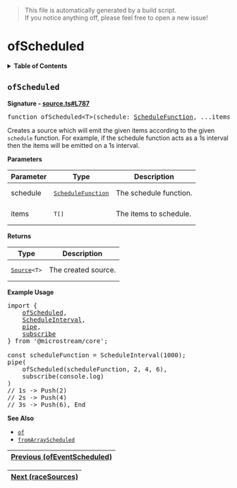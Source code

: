 > This file is automatically generated by a build script.<br>If you notice anything off, please feel free to open a new issue!

# ofScheduled

<details><summary><b>Table of Contents</b></summary>

1. [<code>ofScheduled</code>](#ofScheduled)</details>

## <a name="ofScheduled"></a><code>ofScheduled</code>

<b>Signature - [source.ts#L787](..\/..\/packages\/core\/src\/source.ts#L787)</b>

<pre>function ofScheduled&lt;T&gt;(schedule: <a href="../06-api-schedule-functions/00-ScheduleFunction.md#ScheduleFunction">ScheduleFunction</a>, ...items: T[]): <a href="00-Source.md#Source-Interface">Source</a>&lt;T&gt;</pre>

Creates a source which will emit the given items according to the given <code>schedule</code> function. For example, if the schedule function acts as a 1s interval then the items will be emitted on a 1s interval.

<b>Parameters</b>

| Parameter | Type | Description |
| --- | --- | --- |
| schedule | <pre>[ScheduleFunction](../06-api-schedule-functions/00-ScheduleFunction.md#ScheduleFunction)</pre> | The schedule function. |
| items | <pre lang="ts">T[]</pre> | The items to schedule. |

<b>Returns</b>

| Type | Description |
| --- | --- |
| <pre>[Source](00-Source.md#Source-Interface)&lt;T&gt;</pre> | The created source. |

<b>Example Usage</b>

<pre>import {<br>    <a href="#ofScheduled">ofScheduled</a>,<br>    <a href="../06-api-schedule-functions/02-ScheduleInterval.md#ScheduleInterval">ScheduleInterval</a>,<br>    <a href="../04-api-operator/002-pipe.md#pipe">pipe</a>,<br>    <a href="04-subscribe.md#subscribe">subscribe</a><br>} from '@microstream/core';<br><br>const scheduleFunction = ScheduleInterval(1000);<br>pipe(<br>    ofScheduled(scheduleFunction, 2, 4, 6),<br>    subscribe(console.log)<br>)<br>// 1s -&gt; Push(2)<br>// 2s -&gt; Push(4)<br>// 3s -&gt; Push(6), End</pre>

<b>See Also</b>

- <code>[of](28-of.md#of)</code>
- <code>[fromArrayScheduled](14-fromArrayScheduled.md#fromArrayScheduled)</code><br>

| [Previous \(ofEventScheduled\)](30-ofEventScheduled.md#readme) |
| --- |

<div align="right">

| [Next \(raceSources\)](32-raceSources.md#readme) |
| --- |
</div>

